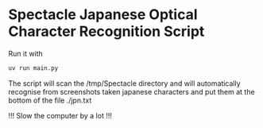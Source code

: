 # Spectacle Japanese Optical Character Recognition Script

Run it with 

```bash
uv run main.py
```

The script will scan the /tmp/Spectacle directory and will automatically recognise from screenshots taken japanese characters and put them at the bottom of the file ./jpn.txt

!!! Slow the computer by a lot !!!
